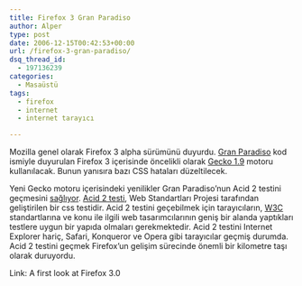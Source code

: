 ```yaml
---
title: Firefox 3 Gran Paradiso
author: Alper
type: post
date: 2006-12-15T00:42:53+00:00
url: /firefox-3-gran-paradiso/
dsq_thread_id:
  - 197136239
categories:
  - Masaüstü
tags:
  - firefox
  - internet
  - internet tarayıcı

---
```

Mozilla genel olarak Firefox 3 alpha sürümünü duyurdu. [Gran Paradiso][1] kod ismiyle duyurulan Firefox 3 içerisinde öncelikli olarak [Gecko 1.9][2] motoru kullanılacak. Bunun yanısıra bazı CSS hataları düzeltilecek.

Yeni Gecko motoru içerisindeki yenilikler Gran Paradiso&#8217;nun Acid 2 testini geçmesini [sağlıyor][3]. [Acid 2 testi][4], Web Standartları Projesi tarafından geliştirilen bir css testidir. Acid 2 testini geçebilmek için tarayıcıların, [W3C][5] standartlarına ve konu ile ilgili web tasarımcılarının geniş bir alanda yaptıkları testlere uygun bir yapıda olmaları gerekmektedir. Acid 2 testini Internet Explorer hariç, Safari, Konqueror ve Opera gibi tarayıcılar geçmiş durumda. Acid 2 testini geçmek Firefox&#8217;un gelişim sürecinde önemli bir kilometre taşı olarak duruyordu.

Link: A first look at Firefox 3.0

 [1]: http://en.wikipedia.org/wiki/Gran_Paradiso
 [2]: http://wiki.mozilla.org/Gecko_1.9_Alpha_Planning
 [3]: http://www.flickr.com/photos/dbaron/126886608/
 [4]: http://en.wikipedia.org/wiki/Acid2
 [5]: http://www.w3.org/
